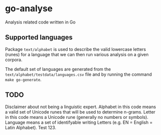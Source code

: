 # go-analyse

Analysis related code written in Go

## Supported languages

Package `text/alphabet` is used to describe the valid lowercase letters (runes) for a language that we can then
run various analysis on a given corpora.

The default set of languages are generated from the `text/alphabet/testdata/languages.csv` file and by running
the command `make go-generate`.

## TODO

Disclaimer about not being a linguistic expert. Alphabet in this code means a valid set of Unicode runes that
will be used to determine n-grams. Letter in this code means a Unicode rune (generally no numbers or symbols).
Language means a set of identifyable writing Letters (e.g. EN = English = Latin Alphabet).
Test 123.
